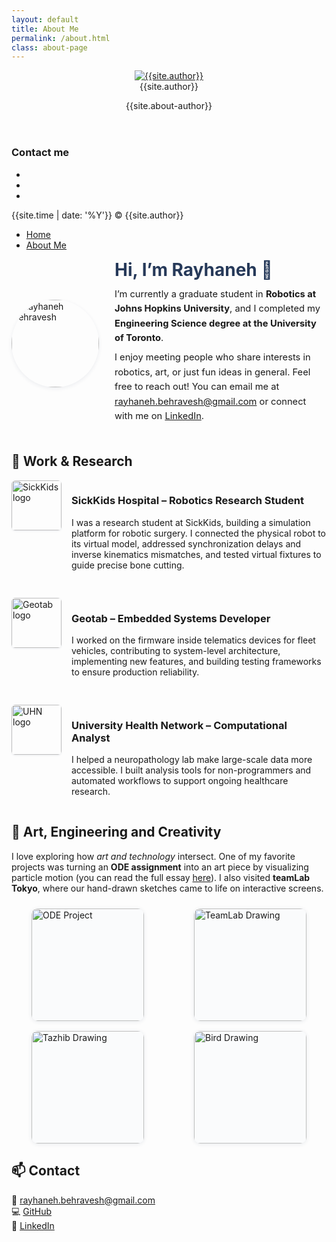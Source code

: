 ```yaml
---
layout: default
title: About Me
permalink: /about.html
class: about-page
---
```


<!-- Sidebar -->
<aside class="sidebar">
  <header>
    <div class="about">
      <div class="cover-author-image">
        <a href="{{site.baseurl}}/">
          <img src="{{site.baseurl}}/assets/img/{% if site.author-img %}{{site.author-img}}{% endif %}" alt="{{site.author}}">
        </a>
      </div>
      <div class="author-name">{{site.author}}</div>
      <p>{{site.about-author}}</p>
    </div>
  </header>
  <footer>
    <section class="contact">
      <h3 class="contact-title">Contact me</h3>
      <ul>
        <li><a href="http://github.com/{{site.social-github | default: ''}}" target="_blank"><i class="fa fa-github"></i></a></li>
        <li><a href="http://www.linkedin.com/in/r-behravesh" target="_blank"><i class="fa fa-linkedin"></i></a></li>
        <li><a href="mailto:rayhaneh.behravesh@gmail.com"><i class="fa fa-envelope-o"></i></a></li>
      </ul>
    </section>
    <div class="copyright">
      <p>{{site.time | date: '%Y'}} &copy; {{site.author}}</p>
    </div>
  </footer>
</aside>

<!-- Navigation -->
<nav class="main-nav">
  <ul>
    <li><a href="{{ site.baseurl }}/">Home</a></li>
    <li><a href="{{ site.baseurl }}/about.html">About Me</a></li>
  </ul>
</nav>

<!-- Main content -->
<div class="content-box clearfix">

  <div class="about-header">
    <div class="intro">
      <img src="{{ site.baseurl }}/assets/img/rayhaneh_about.png" alt="Rayhaneh Behravesh" class="profile-pic">
      <div class="intro-text">
        <h1>Hi, I’m Rayhaneh 👋</h1>
        <p>
          I’m currently a graduate student in <strong>Robotics at Johns Hopkins University</strong>, 
          and I completed my <strong>Engineering Science degree at the University of Toronto</strong>. 
        </p>
        <p>
          I enjoy meeting people who share interests in robotics, art, or just fun ideas in general. 
          Feel free to reach out! You can email me at 
          <a href="mailto:rayhaneh.behravesh@gmail.com">rayhaneh.behravesh@gmail.com</a> or connect with me on 
          <a href="https://www.linkedin.com/in/r-behravesh">LinkedIn</a>.
        </p>
      </div>
    </div>
  </div>

  <!-- Work & Research -->
  <h2>💼 Work & Research</h2>

  <div class="experience">
    <img src="{{ site.baseurl }}/assets/img/sickkids_logo.png" alt="SickKids logo">
    <div>
      <h3>SickKids Hospital – Robotics Research Student</h3>
      <p>
        I was a research student at SickKids, building a simulation platform for robotic surgery. 
        I connected the physical robot to its virtual model, addressed synchronization delays 
        and inverse kinematics mismatches, and tested virtual fixtures to guide precise bone cutting.
      </p>
    </div>
  </div>

  <div class="experience">
    <img src="{{ site.baseurl }}/assets/img/geotab_logo.png" alt="Geotab logo">
    <div>
      <h3>Geotab – Embedded Systems Developer</h3>
      <p>
        I worked on the firmware inside telematics devices for fleet vehicles, 
        contributing to system-level architecture, implementing new features, 
        and building testing frameworks to ensure production reliability.
      </p>
    </div>
  </div>

  <div class="experience">
    <img src="{{ site.baseurl }}/assets/img/pmcrt_logo.png" alt="UHN logo">
    <div>
      <h3>University Health Network – Computational Analyst</h3>
      <p>
        I helped a neuropathology lab make large-scale data more accessible. 
        I built analysis tools for non-programmers and automated workflows to support ongoing healthcare research.
      </p>
    </div>
  </div>

  <!-- Art Section -->
  <h2>🎨 Art, Engineering and Creativity</h2>
  <p>
    I love exploring how <em>art and technology</em> intersect.  
    One of my favorite projects was turning an <strong>ODE assignment</strong> into an art piece by visualizing particle motion
    (you can read the full essay <a href="{{site.baseurl}}/assets/docs/Exploring_Aesthetic_Theory_Through_the_Visual_Representation_of_Ordinary_Differential_Equations.pdf">here</a>).  
    I also visited <strong>teamLab Tokyo</strong>, where our hand-drawn sketches came to life on interactive screens.
  </p>

  <div class="art-gallery">
    <img src="{{ site.baseurl }}/assets/img/ODE_annotated.png" alt="ODE Project">
    <img src="{{ site.baseurl }}/assets/img/teamlab_drawing.png" alt="TeamLab Drawing">
    <img src="{{ site.baseurl }}/assets/img/drawing_tazhib.png" alt="Tazhib Drawing">
    <img src="{{ site.baseurl }}/assets/img/drawing_bird.png" alt="Bird Drawing">
  </div>

  <!-- Lightbox overlay -->
  <div id="lightbox" class="lightbox">
    <span class="close">&times;</span>
    <img class="lightbox-content" id="lightbox-img">
  </div>

  <!-- Contact -->
  <h2>📫 Contact</h2>
  <p>
    📧 <a href="mailto:rayhaneh.behravesh@gmail.com">rayhaneh.behravesh@gmail.com</a><br>
    💻 <a href="https://github.com/rayhanehb">GitHub</a><br>
    💼 <a href="https://www.linkedin.com/in/r-behravesh">LinkedIn</a>
  </p>

</div>

<!-- Styles -->
<style>
.about-page {
  max-width: 850px;
  margin: 40px auto;
  padding: 30px;
  background: #fff;
  border-radius: 12px;
  box-shadow: 0 2px 6px rgba(38,57,89,0.05);
  line-height: 1.6;
}

.about-header {
  margin-bottom: 40px;
}

.intro {
  display: flex;
  align-items: center;
  justify-content: flex-start;
  gap: 25px;
  max-width: 750px;
  margin: 0 auto;
  text-align: left;
  flex-wrap: wrap;
}

.profile-pic {
  width: 140px;
  height: 140px;
  border-radius: 50%;
  object-fit: cover;
  box-shadow: 0 2px 6px rgba(38,57,89,0.08);
  flex-shrink: 0;
}

.intro-text {
  flex: 1;
  min-width: 250px;
}

.intro-text h1 {
  margin-top: 0;
  margin-bottom: 0.4em;
  font-size: 2em;
  color: #263959;
}
.intro-text p {
  margin: 0.5em 0;
  font-size: 1.05em;
  line-height: 1.6;
}

.experience {
  display: flex;
  align-items: flex-start;
  margin-bottom: 30px;
  flex-wrap: nowrap;
}

.experience img {
  width: 80px;
  height: 80px;
  object-fit: cover;
  object-position: center;
  margin-right: 16px;
  border-radius: 6px;
  box-shadow: 0 1px 3px rgba(38,57,89,0.1);
}

.art-gallery {
  display: grid;
  grid-template-columns: repeat(auto-fill, minmax(180px, 1fr));
  gap: 16px;
  justify-items: center;
  margin: 24px 0;
}

.art-gallery img {
  width: 100%;
  max-width: 180px;
  aspect-ratio: 1 / 1;
  object-fit: cover;
  border-radius: 10px;
  box-shadow: 0 1px 6px rgba(38,57,89,0.1);
  background: #fafbfc;
  cursor: pointer;
  transition: transform 0.2s;
}
.art-gallery img:hover {
  transform: scale(1.05);
}

/* Lightbox styles */
.lightbox {
  display: none;
  position: fixed;
  z-index: 999;
  padding-top: 60px;
  left: 0;
  top: 0;
  width: 100%;
  height: 100%;
  overflow: auto;
  background-color: rgba(0,0,0,0.85);
}

.lightbox-content {
  display: block;
  margin: auto;
  max-width: 80%;
  max-height: 80%;
  border-radius: 10px;
  box-shadow: 0 2px 12px rgba(0,0,0,0.4);
}

.lightbox .close {
  position: absolute;
  top: 20px;
  right: 35px;
  color: #fff;
  font-size: 36px;
  font-weight: bold;
  cursor: pointer;
}
</style>

<!-- Lightbox script -->
<script>
const galleryImages = document.querySelectorAll('.art-gallery img');
const lightbox = document.getElementById('lightbox');
const lightboxImg = document.get
